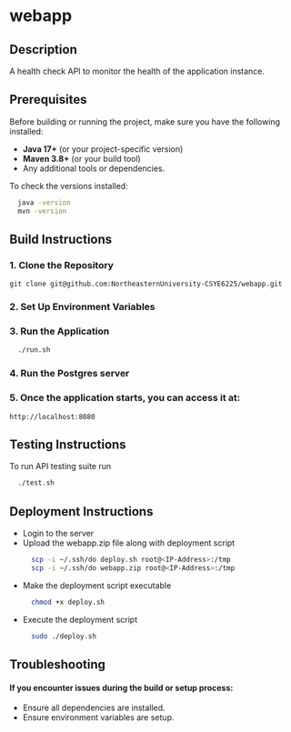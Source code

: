 # webapp

## Description
A health check API to monitor the health of the application instance.

## Prerequisites
Before building or running the project, make sure you have the following installed:
- **Java 17+** (or your project-specific version)
- **Maven 3.8+** (or your build tool)
- Any additional tools or dependencies.

To check the versions installed:
```bash
  java -version
  mvn -version
```
## Build Instructions
### 1. Clone the Repository
```angular2html
git clone git@github.com:NortheasternUniversity-CSYE6225/webapp.git
```
### 2. Set Up Environment Variables

### 3. Run the Application
```bash
  ./run.sh
```

### 4. Run the Postgres server

### 5. Once the application starts, you can access it at:
```angular2html
http://localhost:8080
```
## Testing Instructions
To run API testing suite run
```bash
  ./test.sh
```

## Deployment Instructions
 - Login to the server
 - Upload the webapp.zip file along with deployment script
    ```bash
      scp -i ~/.ssh/do deploy.sh root@<IP-Address>:/tmp
      scp -i ~/.ssh/do webapp.zip root@<IP-Address>:/tmp
   ```
 - Make the deployment script executable
    ```bash
      chmod +x deploy.sh
    ```
 - Execute the deployment script  
    ```bash
      sudo ./deploy.sh  
    ```

## Troubleshooting
#### If you encounter issues during the build or setup process:
 - Ensure all dependencies are installed.
 - Ensure environment variables are setup.